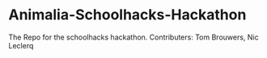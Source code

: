 # Animalia-Schoolhacks-Hackathon
The Repo for the schoolhacks hackathon. Contributers: Tom Brouwers, Nic Leclerq
